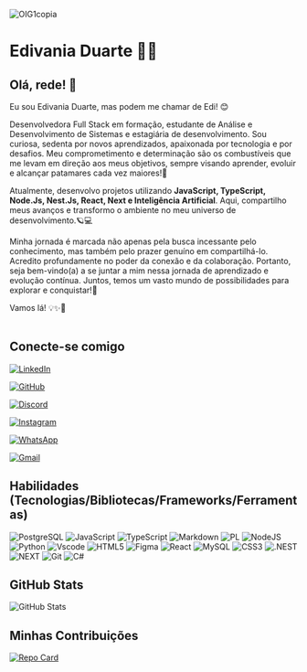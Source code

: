 

![OIG1copia](https://github.com/Edivania88Duarte/Edivania88Duarte/assets/120994730/358287de-92cd-49c4-8616-35c965ec6c91)



# Edivania Duarte 👩‍💻



## Olá, rede! 👋

Eu sou Edivania Duarte, mas podem me chamar de Edi! 😊

Desenvolvedora Full Stack em formação, estudante de Análise e Desenvolvimento de Sistemas e estagiária de desenvolvimento.
Sou curiosa, sedenta por novos aprendizados, apaixonada por tecnologia e por desafios. Meu comprometimento e determinação são os combustíveis que me levam em direção aos meus objetivos, sempre visando aprender, evoluir e alcançar patamares cada vez maiores!🚀

Atualmente, desenvolvo projetos utilizando **JavaScript, TypeScript, Node.Js, Nest.Js, React, Next e Inteligência Artificial**. Aqui, compartilho meus avanços e transformo o ambiente no meu universo de desenvolvimento.🪐💻

Minha jornada é marcada não apenas pela busca incessante pelo conhecimento, mas também pelo prazer genuíno em compartilhá-lo. Acredito profundamente no poder da conexão e da colaboração. Portanto, seja bem-vindo(a) a se juntar a mim nessa jornada de aprendizado e evolução contínua. Juntos, temos um vasto mundo de possibilidades para explorar e conquistar!🌟

Vamos lá! 💡✨🚀
<br>
<br>
## Conecte-se comigo
[![LinkedIn](https://img.shields.io/badge/LinkedIn-ee50a2?style=for-the-badge&logo=linkedin&logoColor=white)](https://www.linkedin.com/in/edivania-duarte/)

[![GitHub](https://img.shields.io/badge/GitHub-ee50a2?style=for-the-badge&logo=github&logoColor=white)](https://github.com/edivania88duarte)

[![Discord](https://img.shields.io/badge/Discord-ee50a2?style=for-the-badge&logo=discord&logoColor=white)](https://discord.com/channels/@edivania88duarte/)

[![Instagram](https://img.shields.io/badge/-Instagram-ee50a2?style=for-the-badge&logo=instagram&logoColor=white)](https://www.instagram.com/edivania_duarte/)

[![WhatsApp](https://img.shields.io/badge/WhatsApp-ee50a2?style=for-the-badge&logo=whatsapp&logoColor=white)](https://wa.me/+5585997968284)

[![Gmail](https://img.shields.io/badge/Gmail-ee50a2?style=for-the-badge&logo=gmail&logoColor=fff)](mailto:edivania.duarte.dev@gmail.com)

## Habilidades (Tecnologias/Bibliotecas/Frameworks/Ferramentas)

![PostgreSQL](https://img.shields.io/badge/PostgreSQL-e4b9db?style=for-the-badge&logo=postgresql) ![JavaScript](https://img.shields.io/badge/JavaScript-e4b9db?style=for-the-badge&logo=javascript&logoColor=fff) ![TypeScript](https://img.shields.io/badge/TypeScript-e4b9db?style=for-the-badge&logo=typescript&logoColor=white) 
![Markdown](https://img.shields.io/badge/Markdown-e4b9db?style=for-the-badge&logo=markdown) ![PL](https://img.shields.io/badge/PL%2FSQL-e4b9db?style=for-the-badge&logo=oracle&logoColor=fff&labelColor=e4b9db&color=e4b9db) ![NodeJS](https://img.shields.io/badge/node.js-e4b9db?style=for-the-badge&logo=node.js&logoColor=white) 
![Python](https://img.shields.io/badge/python-e4b9db?style=for-the-badge&logo=python&logoColor=ffdd54) ![Vscode](https://img.shields.io/badge/Vscode-e4b9db?style=for-the-badge&logo=visual-studio-code&logoColor=white) ![HTML5](https://img.shields.io/badge/HTML5-e4b9db?style=for-the-badge&logo=html5&logoColor=white) ![Figma](https://img.shields.io/badge/Figma-e4b9db?style=for-the-badge&logo=figma&logoColor=figma) ![React](https://img.shields.io/badge/React-e4b9db?style=for-the-badge&logo=react&logoColor=61DAFB) ![MySQL](https://img.shields.io/badge/MySQL-e4b9db?style=for-the-badge&logo=mysql&logoColor=white) ![CSS3](https://img.shields.io/badge/CSS3-e4b9db?style=for-the-badge&logo=css3&logoColor=white) ![.NEST](https://img.shields.io/badge/.NEST-e4b9db?style=for-the-badge&logo=.net&logoColor=white) ![NEXT](https://img.shields.io/badge/NEXT-e4b9db?style=for-the-badge&logo=php&logoColor=white) ![Git](https://img.shields.io/badge/GIT-e4b9db?style=for-the-badge&logo=git&logoColor=white) ![C#](https://img.shields.io/badge/C%23-e4b9db?style=for-the-badge&logo=c-sharp&logoColor=white) 


## GitHub Stats

![GitHub Stats](https://github-readme-stats.vercel.app/api?username=Edivania88Duarte&theme=transparent&bg_color=000&border_color=ee50a2&show_icons=true&icon_color=ee50a2&title_color=ee50a2&text_color=FFF)


## Minhas Contribuições
[![Repo Card](https://github-readme-stats.vercel.app/api/pin/?username=Edivania88Duarte&repo=https://github.com/Edivania88Duarte/dio-lab-open-source&bg_color=000&border_color=b80671&show_icons=true&icon_color=b80671&title_color=b80671&text_color=FFF)](https://github.com/Edivania88Duarte/https://github.com/Edivania88Duarte/dio-lab-open-source)

